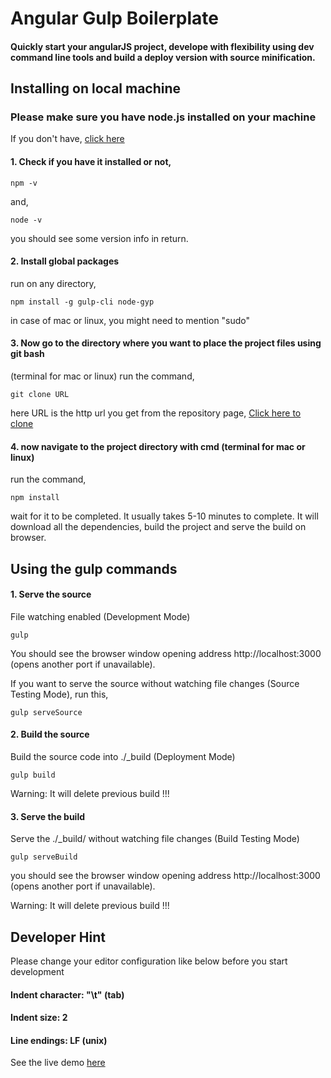 # Angular Gulp Boilerplate

#### Quickly start your angularJS project, develope with flexibility using dev command line tools and build a deploy version with source minification.


## Installing on local machine


### Please make sure you have node.js installed on your machine
If you don't have, [click here](https://nodejs.org/)


#### 1. Check if you have it installed or not,
```
npm -v
```
and,
```
node -v
```
you should see some version info in return.

#### 2. Install global packages
run on any directory,
```
npm install -g gulp-cli node-gyp
```
in case of mac or linux, you might need to mention "sudo"


#### 3. Now go to the directory where you want to place the project files using git bash
(terminal for mac or linux)
run the command,
```
git clone URL
```
here URL is the http url you get from the repository page, [Click here to clone](https://github.com/tanmoythander/angular-gulp-boilerplate)

#### 4. now navigate to the project directory with cmd (terminal for mac or linux)</b><br>
run the command,
```
npm install
```
wait for it to be completed. It usually takes 5-10 minutes to complete.
It will download all the dependencies, build the project and serve the build on browser.

## Using the gulp commands


#### 1. Serve the source
File watching enabled (Development Mode)
```
gulp
```
You should see the browser window opening address http://localhost:3000 (opens another port if unavailable).


If you want to serve the source without watching file changes (Source Testing Mode),
run this,
```
gulp serveSource
```


#### 2. Build the source
Build the source code into ./_build (Deployment Mode)
```
gulp build
```
Warning: It will delete previous build !!!


#### 3. Serve the build
Serve the ./_build/ without watching file changes (Build Testing Mode)

```
gulp serveBuild
```
you should see the browser window opening address http://localhost:3000 (opens another port if unavailable).

Warning: It will delete previous build !!!


## Developer Hint

Please change your editor configuration like below before you start development

#### Indent character: "\t" (tab)

#### Indent size: 2

#### Line endings: LF (unix)



See the live demo [here](https://tanmoythander.info/angular)
